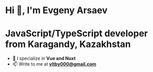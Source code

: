 <h1>Hi 👋, I'm Evgeny Arsaev</h1>
<h1>JavaScript/TypeScript developer from Karagandy, Kazakhstan</h3>

- 🌱 I specialize in **Vue and Nuxt**
- 📫 Write to me at **vltby000@gmail.com**
